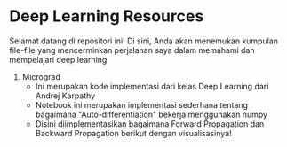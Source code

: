 # Deep Learning Resources
Selamat datang di repositori ini! Di sini, Anda akan menemukan kumpulan file-file yang mencerminkan perjalanan saya dalam memahami dan mempelajari deep learning

1. Micrograd
   * Ini merupakan kode implementasi dari kelas  Deep Learning dari Andrej Karpathy
   * Notebook ini merupakan implementasi sederhana tentang bagaimana "Auto-differentiation" bekerja menggunakan numpy
   * Disini  diimplementasikan bagaimana Forward Propagation dan Backward Propagation berikut dengan visualisasinya!
